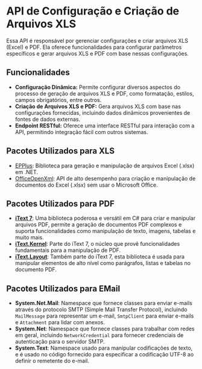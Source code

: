 # API de Configuração e Criação de Arquivos XLS

Essa API é responsável por gerenciar configurações e criar arquivos XLS (Excel) e PDF. Ela oferece funcionalidades para configurar parâmetros específicos e gerar arquivos XLS e PDF com base nessas configurações.

## Funcionalidades

- **Configuração Dinâmica:** Permite configurar diversos aspectos do processo de geração de arquivos XLS e PDF, como formatação, estilos, campos obrigatórios, entre outros.
- **Criação de Arquivos XLS e PDF:** Gera arquivos XLS com base nas configurações fornecidas, incluindo dados dinâmicos provenientes de fontes de dados externas.
- **Endpoint RESTful:** Oferece uma interface RESTful para interação com a API, permitindo integração fácil com outros sistemas.

## Pacotes Utilizados para XLS 

- [EPPlus](https://github.com/EPPlusSoftware/EPPlus): Biblioteca para geração e manipulação de arquivos Excel (.xlsx) em .NET.
- [OfficeOpenXml](https://github.com/JanKallman/EPPlus): API de alto desempenho para criação e manipulação de documentos do Excel (.xlsx) sem usar o Microsoft Office.

## Pacotes Utilizados para PDF 

- **[iText 7](https://itextpdf.com/)**: Uma biblioteca poderosa e versátil em C# para criar e manipular arquivos PDF, permite a geração de documentos PDF complexos e suporta funcionalidades como manipulação de texto, imagens, tabelas e muito mais.
- **[iText.Kernel](https://itextpdf.com/en/products/itext-7/itext-7-core)**: Parte do iText 7, o núcleo que provê funcionalidades fundamentais para a manipulação de PDF.
- **[iText.Layout](https://itextpdf.com/en/products/itext-7/itext-7-core)**: Também parte do iText 7, esta biblioteca é usada para manipular elementos de alto nível como parágrafos, listas e tabelas no documento PDF.

## Pacotes Utilizados para EMail 

- **System.Net.Mail**: Namespace que fornece classes para enviar e-mails através do protocolo SMTP (Simple Mail Transfer Protocol), incluindo `MailMessage` para representar um e-mail, `SmtpClient` para enviar e-mails e `Attachment` para lidar com anexos.
- **System.Net**: Namespace que fornece classes para trabalhar com redes em geral, incluindo `NetworkCredential` para fornecer credenciais de autenticação para o servidor SMTP.
- **System.Text**: Namespace usado para manipular codificações de texto, e é usado no código fornecido para especificar a codificação UTF-8 ao definir o remetente do e-mail.
